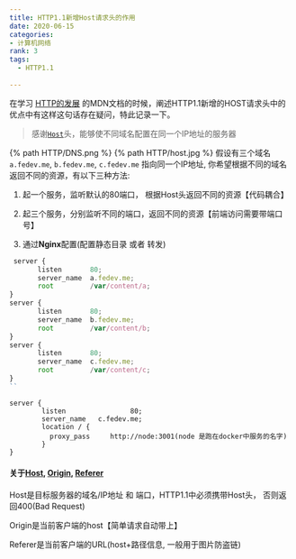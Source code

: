 ```yaml
---
title: HTTP1.1新增Host请求头的作用
date: 2020-06-15
categories: 
- 计算机网络
rank: 3
tags: 
  - HTTP1.1
  
---
```

在学习 [ HTTP的发展](https://developer.mozilla.org/zh-CN/docs/Web/HTTP/Basics_of_HTTP/Evolution_of_HTTP) 的MDN文档的时候，阐述HTTP1.1新增的HOST请求头中的优点中有这样这句话存在疑问，特此记录一下。

> 感谢[`Host`](https://developer.mozilla.org/zh-CN/docs/Web/HTTP/Headers/Host "Host 请求头指明了服务器的域名（对于虚拟主机来说），以及（可选的）服务器监听的TCP端口号。")头，能够使不同域名配置在同一个IP地址的服务器

{% path  HTTP/DNS.png %}
{% path  HTTP/host.jpg %}
假设有三个域名`a.fedev.me`, `b.fedev.me`, `c.fedev.me` 指向同一个IP地址, 你希望根据不同的域名返回不同的资源，有以下三种方法:

 1. 起一个服务，监听默认的80端口， 根据Host头返回不同的资源【代码耦合】

 2. 起三个服务，分别监听不同的端口，返回不同的资源【前端访问需要带端口号】

 3.  通过**Nginx**配置(配置静态目录 或者 转发)
 ``` javascript
  server {
        listen       80;
        server_name  a.fedev.me;
        root         /var/content/a;
}
server {
        listen       80;
        server_name  b.fedev.me;
        root         /var/content/b;
}
server {
        listen       80;
        server_name  c.fedev.me;
        root         /var/content/c;
}
 ``
```
 
```
server {
        listen                80;
        server_name   c.fedev.me;
        location / {
          proxy_pass     http://node:3001(node 是跑在docker中服务的名字)
        }
}
```
#### 关于[Host](https://developer.mozilla.org/zh-CN/docs/Web/HTTP/Headers/Host), [Origin](https://developer.mozilla.org/zh-CN/docs/Web/HTTP/Headers/Origin), [Referer](https://developer.mozilla.org/zh-CN/docs/Web/HTTP/Headers/Referer)
Host是目标服务器的域名/IP地址 和 端口，HTTP1.1中必须携带Host头， 否则返回400(Bad Request) 

Origin是当前客户端的host【简单请求自动带上】

Referer是当前客户端的URL(host+路径信息,  一般用于图片防盗链)